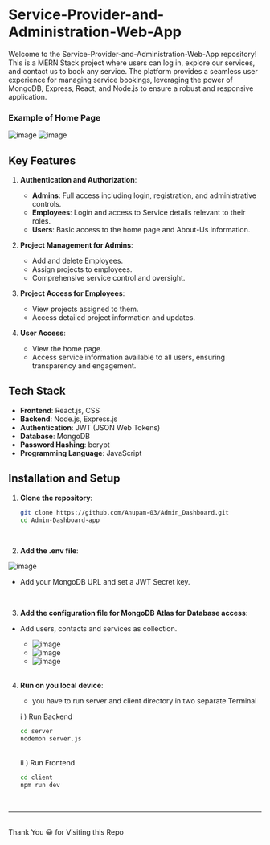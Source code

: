 # Service-Provider-and-Administration-Web-App

Welcome to the Service-Provider-and-Administration-Web-App repository! This is a MERN Stack project where users can log in, explore our services, and contact us to book any service. The platform provides a seamless user experience for managing service bookings, leveraging the power of MongoDB, Express, React, and Node.js to ensure a robust and responsive application.

<!-- ### Video Explanation Functionalities
https://github.com/SD007CSE/Project-Management-App/assets/88923088/21594ae3-bbcd-4b2b-83b0-fa322f419f83
-->
### Example of Home Page
![image](https://github.com/Anupam-03/Admin_Dashboard/assets/116145439/6b816cde-5185-4647-9b32-60d919fc8b4d)
![image](https://github.com/Anupam-03/Admin_Dashboard/assets/116145439/bfe15b83-c2dd-41ea-a6a9-a53e12e73c57)

## Key Features

1. **Authentication and Authorization**:
   - **Admins**: Full access including login, registration, and administrative controls.
   - **Employees**: Login and access to Service details relevant to their roles.
   - **Users**: Basic access to the home page and About-Us information.

2. **Project Management for Admins**:
   - Add and delete Employees.
   - Assign projects to employees.
   - Comprehensive service control and oversight.

3. **Project Access for Employees**:
   - View projects assigned to them.
   - Access detailed project information and updates.

4. **User Access**:
   - View the home page.
   - Access service information available to all users, ensuring transparency and engagement.

## Tech Stack
- **Frontend**: React.js, CSS
- **Backend**: Node.js, Express.js
- **Authentication**: JWT (JSON Web Tokens)
- **Database**: MongoDB
- **Password Hashing**: bcrypt
- **Programming Language**: JavaScript


## Installation and Setup

1. **Clone the repository**:
   ```bash
   git clone https://github.com/Anupam-03/Admin_Dashboard.git
   cd Admin-Dashboard-app
   ```
<br>

2. **Add the .env file**:

![image](https://github.com/Anupam-03/Admin_Dashboard/assets/116145439/f056ae4d-0d99-4a89-830d-5f5305eb36c6)

- Add your MongoDB URL and set a JWT Secret key.
<br>

3. **Add the configuration file for MongoDB Atlas for Database access**:
- Add users, contacts and services as collection.
  
   - ![image](https://github.com/Anupam-03/Admin_Dashboard/assets/116145439/582f6fa5-ddcb-42d0-867e-5cba4528ae6b)
   - ![image](https://github.com/Anupam-03/Admin_Dashboard/assets/116145439/90b6b4d0-3dd4-4db9-aba6-2077096007bf)
   - ![image](https://github.com/Anupam-03/Admin_Dashboard/assets/116145439/3811bc2d-1c86-413d-bdf0-8b77d062a117)

  <br>
  
4. **Run on you local device**:
   - you have to run server and client directory in two separate Terminal
     <br>
     
   i ) Run Backend
   
   ```bash
   cd server
   nodemon server.js
   ```
   <br>
   ii ) Run Frontend
   
   ```bash
   cd client
   npm run dev
   ```
<br>
<hr>
<br>
                                                                                  Thank You 😀 for Visiting this Repo 

